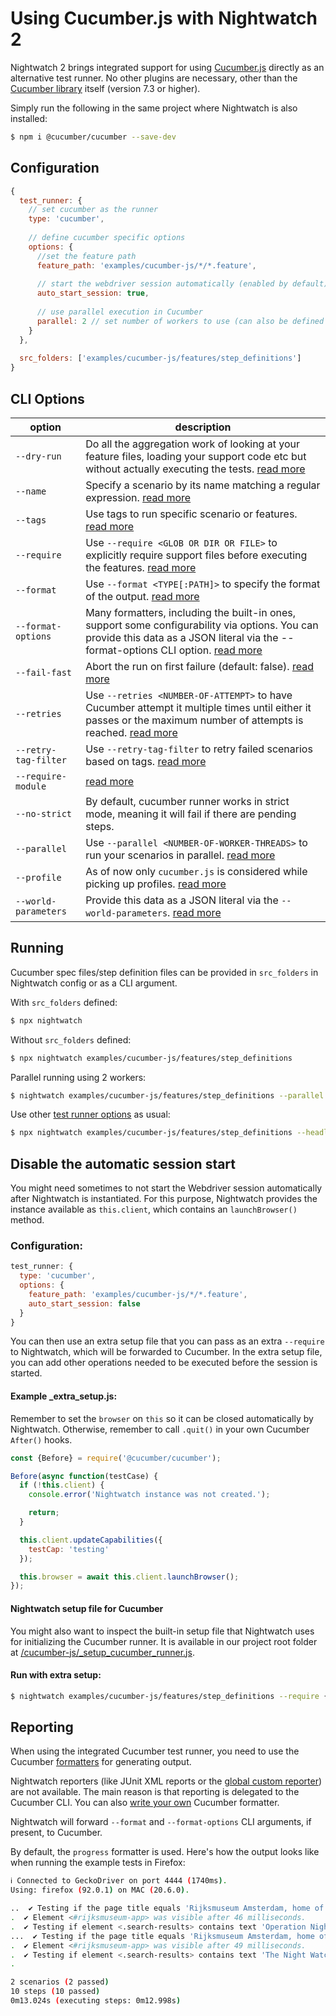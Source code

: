 # Using Cucumber.js with Nightwatch 2

Nightwatch 2 brings integrated support for using [Cucumber.js](https://cucumber.io/) directly as an alternative test runner. No other plugins are necessary, other than the [Cucumber library](https://www.npmjs.com/package/@cucumber/cucumber) itself (version 7.3 or higher). 

Simply run the following in the same project where Nightwatch is also installed:

```sh
$ npm i @cucumber/cucumber --save-dev
```


## Configuration
```js
{
  test_runner: {
    // set cucumber as the runner
    type: 'cucumber',  
      
    // define cucumber specific options  
    options: {
      //set the feature path
      feature_path: 'examples/cucumber-js/*/*.feature',
      
      // start the webdriver session automatically (enabled by default)
      auto_start_session: true,
    
      // use parallel execution in Cucumber  
      parallel: 2 // set number of workers to use (can also be defined in the cli as --parallel 2
    }
  },
  
  src_folders: ['examples/cucumber-js/features/step_definitions']
}
```

## CLI Options
| option             |  description |
|------------------------|------------------------------|
| `--dry-run`        | Do all the aggregation work of looking at your feature files, loading your support code etc but without actually executing the tests. [read more](https://github.com/cucumber/cucumber-js/blob/main/docs/dry_run.md)
| `--name`           | Specify a scenario by its name matching a regular expression. [read more](https://github.com/cucumber/cucumber-js/blob/main/docs/cli.md#running-specific-features)    
| `--tags`             | Use tags to run specific scenario or features. [read more](https://github.com/cucumber/cucumber-js/blob/main/docs/cli.md#tags)
| `--require`        | Use `--require <GLOB OR DIR OR FILE>` to explicitly require support files before executing the features. [read more](https://github.com/cucumber/cucumber-js/blob/main/docs/cli.md#requiring-support-files)
| `--format`           | Use `--format <TYPE[:PATH]>` to specify the format of the output. [read more](https://github.com/cucumber/cucumber-js/blob/main/docs/cli.md#formats)
| `--format-options`   | Many formatters, including the built-in ones, support some configurability via options. You can provide this data as a JSON literal via the --format-options CLI option. [read more](https://github.com/cucumber/cucumber-js/blob/main/docs/formatters.md#options)         
| `--fail-fast`        | Abort the run on first failure (default: false). [read more](https://github.com/cucumber/cucumber-js/blob/main/docs/cli.md#--fail-fast)        
| `--retries`            | Use `--retries <NUMBER-OF-ATTEMPT>` to have Cucumber attempt it multiple times until either it passes or the maximum number of attempts is reached. [read more](https://github.com/cucumber/cucumber-js/blob/main/docs/retry.md#retry)       
| `--retry-tag-filter` |  Use `--retry-tag-filter` to retry failed scenarios based on tags. [read more](https://github.com/cucumber/cucumber-js/blob/main/docs/retry.md#targeting-scenarios)
| `--require-module`   | [read more](https://github.com/cucumber/cucumber-js/blob/main/docs/cli.md#transpilation)
| `--no-strict`        | By default, cucumber runner works in strict mode, meaning it will fail if there are pending steps.         
| `--parallel`         | Use `--parallel <NUMBER-OF-WORKER-THREADS>` to run your scenarios in parallel. [read more](https://github.com/cucumber/cucumber-js/blob/main/docs/parallel.md#parallel)               
| `--profile`          | As of now only `cucumber.js` is considered while picking up profiles. [read more](https://github.com/cucumber/cucumber-js/blob/main/docs/profiles.md)        
| `--world-parameters` | Provide this data as a JSON literal via the `--world-parameters`. [read more](https://github.com/cucumber/cucumber-js/blob/main/docs/support_files/world.md#world-parameters)


## Running
Cucumber spec files/step definition files can be provided in `src_folders` in Nightwatch config or as a CLI argument.

With `src_folders` defined:

```sh
$ npx nightwatch 
```

Without `src_folders` defined:

```sh
$ npx nightwatch examples/cucumber-js/features/step_definitions 
```

Parallel running using 2 workers:

```sh
$ nightwatch examples/cucumber-js/features/step_definitions --parallel 2 
```

Use other [test runner options](https://nightwatchjs.org/guide/running-tests/command-line-options.html) as usual:

```sh
$ npx nightwatch examples/cucumber-js/features/step_definitions --headless
```

## Disable the automatic session start
You might need sometimes to not start the Webdriver session automatically after Nightwatch is instantiated. For this purpose, Nightwatch provides the instance available as `this.client`, which contains an `launchBrowser()` method.

### Configuration:
```js
test_runner: {
  type: 'cucumber',
  options: {
    feature_path: 'examples/cucumber-js/*/*.feature',
    auto_start_session: false
  }
}
```

You can then use an extra setup file that you can pass as an extra `--require` to Nightwatch, which will be forwarded to Cucumber. In the extra setup file, you can add other operations needed to be executed before the session is started.

#### Example _extra_setup.js:

Remember to set the `browser` on `this` so it can be closed automatically by Nightwatch. Otherwise, remember to call `.quit()` in your own Cucumber `After()` hooks. 

```js
const {Before} = require('@cucumber/cucumber');

Before(async function(testCase) {
  if (!this.client) {
    console.error('Nightwatch instance was not created.');

    return;
  }

  this.client.updateCapabilities({
    testCap: 'testing'
  });

  this.browser = await this.client.launchBrowser();
});
```

#### Nightwatch setup file for Cucumber

You might also want to inspect the built-in setup file that Nightwatch uses for initializing the Cucumber runner. It is available in our project root folder at [/cucumber-js/_setup_cucumber_runner.js](https://github.com/nightwatchjs/nightwatch/blob/v2/cucumber-js/_setup_cucumber_runner.js).

#### Run with extra setup:

```sh
$ nightwatch examples/cucumber-js/features/step_definitions --require {/full/path/to/_extra_setup.js}
```

## Reporting
When using the integrated Cucumber test runner, you need to use the Cucumber [formatters](https://github.com/cucumber/cucumber-js/blob/main/docs/formatters.md) for generating output.

Nightwatch reporters (like JUnit XML reports or the [global custom reporter](https://nightwatchjs.org/guide/extending-nightwatch/custom-reporter.html)) are not available. The main reason is that reporting is delegated to the Cucumber CLI. You can also [write your own](https://github.com/cucumber/cucumber-js/blob/main/docs/custom_formatters.md) Cucumber formatter.

Nightwatch will forward `--format` and `--format-options` CLI arguments, if present, to Cucumber.

By default, the `progress` formatter is used. Here's how the output looks like when running the example tests in Firefox:

```sh
ℹ Connected to GeckoDriver on port 4444 (1740ms).
Using: firefox (92.0.1) on MAC (20.6.0).

..  ✔ Testing if the page title equals 'Rijksmuseum Amsterdam, home of the Dutch masters' (4ms)
.  ✔ Element <#rijksmuseum-app> was visible after 46 milliseconds.
.  ✔ Testing if element <.search-results> contains text 'Operation Night Watch' (1994ms)
...  ✔ Testing if the page title equals 'Rijksmuseum Amsterdam, home of the Dutch masters' (8ms)
.  ✔ Element <#rijksmuseum-app> was visible after 49 milliseconds.
.  ✔ Testing if element <.search-results> contains text 'The Night Watch, Rembrandt van Rijn, 1642' (1427ms)
.

2 scenarios (2 passed)
10 steps (10 passed)
0m13.024s (executing steps: 0m12.998s)
```


